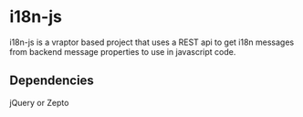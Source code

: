 # i18n-js
i18n-js is a vraptor based project that uses a REST api to get i18n messages from backend message properties to use in javascript code.

## Dependencies
jQuery or Zepto


